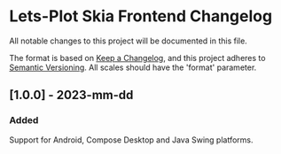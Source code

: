 # Lets-Plot Skia Frontend Changelog

All notable changes to this project will be documented in this file.

The format is based on [Keep a Changelog](https://keepachangelog.com/en/1.0.0/), and this project adheres
to [Semantic Versioning](https://semver.org/spec/v2.0.0.html). All scales should have the 'format' parameter.


## [1.0.0] - 2023-mm-dd

### Added

Support for Android, Compose Desktop and Java Swing platforms.
